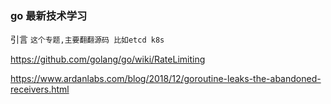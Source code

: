 ### go 最新技术学习

引言
``这个专题,主要翻翻源码 比如etcd k8s``


https://github.com/golang/go/wiki/RateLimiting

https://www.ardanlabs.com/blog/2018/12/goroutine-leaks-the-abandoned-receivers.html
